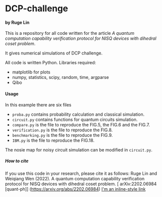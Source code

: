 # DCP-challenge


#### by  Ruge Lin

This is a repository for all code written for the article *A quantum computation capability verification protocol for NISQ devices with dihedral coset problem*. 

It gives numerical simulations of DCP challenge.

All code is written Python. Libraries required:

  - matplotlib for plots
  - numpy, statistics, scipy, random, time, argparse
  - Qibo

#### Usage
In this example there are six files
- `proba.py` contains probability calculation and classical simulation.
- `circuit.py` contains functions for quantum circuits simulation.
- `compare.py` is the file to reproduce the FIG.5, the FIG.6 and the FIG.7. 
-  `verification.py` is the file to reproduce the FIG.8. 
-  `benchmarking.py` is the file to reproduce the FIG.9. 
-  `IBM.py` is the file to reproduce the FIG.18. 

The nosie map for noisy circuit simulation can be modified in  `circuit.py`.


##### How to cite

If you use this code in your research, please cite it as follows:
Ruge Lin and Weiqiang Wen (2022). A quantum computation capability verification protocol for NISQ devices with dihedral coset problem.
[ arXiv:2202.06984 [quant-ph]] (https://arxiv.org/abs/2202.06984)
[I'm an inline-style link](https://arxiv.org/abs/2202.06984)
